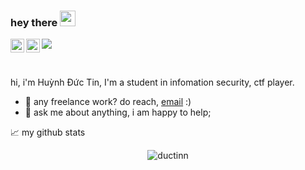 ### hey there <img src="https://media.giphy.com/media/hvRJCLFzcasrR4ia7z/giphy.gif" width="25px">
<a href="https://twitter.com/huynhductin772">
  <img align="left" alt="ductinn | Twitter" width="22px" src="https://raw.githubusercontent.com/peterthehan/peterthehan/master/assets/twitter.svg" />
</a>
<a href="https://www.linkedin.com/in/ductinn/">
  <img align="left" alt="ductinn's LinkedIN" width="22px" src="https://raw.githubusercontent.com/peterthehan/peterthehan/master/assets/linkedin.svg" />
</a>

![](https://visitor-badge.glitch.me/badge?page_id=abhisheknaiidu.abhisheknaiidu)

<br />

hi, i'm Huỳnh Đức Tin, I'm a student in infomation security, ctf player.

- 💼 any freelance work? do reach, [email](mailto:hdtin51@gmail.com) :)
- 💬 ask me about anything, i am happy to help;

📈 my github stats

<p align="center"> <img src="https://github-readme-stats.vercel.app/api?username=ductinn&show_icons=true&theme=gotham" alt="ductinn" />




